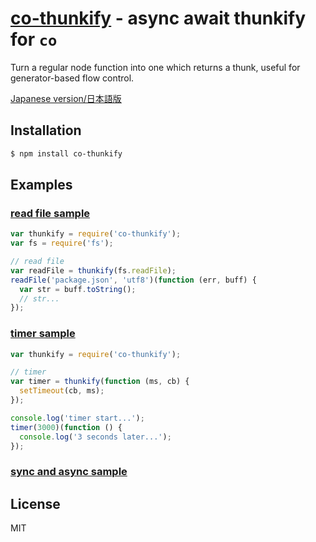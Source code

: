 [co-thunkify](https://www.npmjs.org/package/co-thunkify) - async await thunkify for `co`
==================================

  Turn a regular node function into one which returns a thunk,
  useful for generator-based flow control.

  [Japanese version/日本語版](README-JP.md#readme)

Installation
------------

```sh
$ npm install co-thunkify
```

Examples
--------

### [read file sample](examples/read-file-ex.js)

```js
var thunkify = require('co-thunkify');
var fs = require('fs');

// read file
var readFile = thunkify(fs.readFile);
readFile('package.json', 'utf8')(function (err, buff) {
  var str = buff.toString();
  // str...
});
```

### [timer sample](examples/timer-ex.js)

```js
var thunkify = require('co-thunkify');

// timer
var timer = thunkify(function (ms, cb) {
  setTimeout(cb, ms);
});

console.log('timer start...');
timer(3000)(function () {
  console.log('3 seconds later...');
});
```

### [sync and async sample](examples/sync-async-ex.js)

License
-------

  MIT
